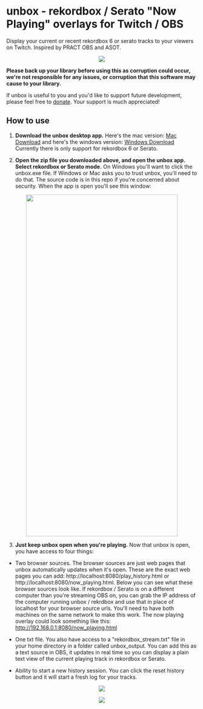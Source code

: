 # unbox - rekordbox / Serato "Now Playing" overlays for Twitch / OBS

Display your current or recent rekordbox 6 or serato tracks to your viewers on Twitch. Inspired by PRACT OBS and ASOT.
<p align="center">
 <img src="https://cdn.discordapp.com/attachments/780172543771410452/783904760880562176/Screen_Shot_2020-12-02_at_7.56.55_PM.png" />
</p>

**Please back up your library before using this as corruption could occur, we're not responsible for any issues, or corruption that this software may cause to your library.**

If unbox is useful to you and you'd like to support future development, please feel free to [donate](https://paypal.me/erikrichardlarson?locale.x=en_US). Your support is much appreciated! 

## How to use
1. **Download the unbox desktop app.** Here's the mac version: [Mac Download](https://github.com/erikrichardlarson/unbox/releases/download/5.0/unbox_mac.zip) and here's the windows version: [Windows Download](https://github.com/erikrichardlarson/unbox/releases/download/5.0/unbox_windows.zip) Currently there is only support for rekordbox 6 or Serato. 

2. **Open the zip file you downloaded above, and open the unbox app. Select rekordbox or Serato mode.** On Windows you'll want to click the unbox.exe file. If Windows or Mac asks you to trust unbox, you'll need to do that. The source code is in this repo if you're concerned about security. When the app is open you'll see this window:  
<p align="center">
<img src="https://media.discordapp.net/attachments/790269915444805656/798699727783985172/Screen_Shot_2021-01-12_at_3.47.01_PM.png?width=400&height=900" data-canonical-src="https://media.discordapp.net/attachments/790269915444805656/798699727783985172/Screen_Shot_2021-01-12_at_3.47.01_PM.png?width=400&height=900" width="400" height="900" />
</p>

3. **Just keep unbox open when you're playing.** Now that unbox is open, you have access to four things:  

*  Two browser sources. The browser sources are just web pages that unbox automatically updates when it's open. These are the exact web pages you can add: http://localhost:8080/play_history.html or http://localhost:8080/now_playing.html. Below you can see what these browser sources look like. If rekordbox / Serato is on a different computer than you're streaming OBS on, you can grab the IP address of the computer running unbox / rekrdbox and use that in place of localhost for your browser source urls. You'll need to have both machines on the same network to make this work. The now playing overlay could look something like this: http://192.168.0.1:8080/now_playing.html
 
*  One txt file. You also have access to a "rekordbox_stream.txt" file in your home directory in a folder called unbox_output. You can add this as a text source in OBS, it updates in real time so you can display a plain text view of the current playing track in rekordbox or Serato. 

*  Ability to start a new history session. You can click the reset history button and it will start a fresh log for your tracks. 

<p align="center">
 <img src="https://cdn.discordapp.com/attachments/780172543771410452/783904760880562176/Screen_Shot_2020-12-02_at_7.56.55_PM.png" />
</p>
<p align="center">
 <img src="https://cdn.discordapp.com/attachments/780172543771410452/783841115802959902/unknown.png" />
</p>
